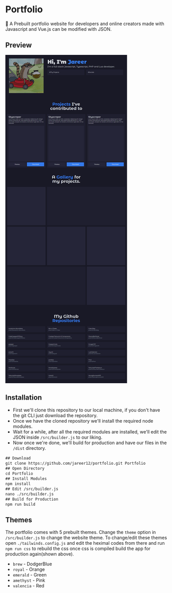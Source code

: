 # Portfolio

🚀 A Prebuilt portfolio website for developers and online creators made with Javascript and Vue.js can be modified with JSON.

## Preview

![Image](DELETEME/preview.png)

## Installation

- First we'll clone this repository to our local machine, if you don't have the git CLI just download the repository.
- Once we have the cloned repository we'll install the required node modules.
- Wait for a while, after all the required modules are installed, we'll edit the JSON inside `/src/builder.js` to our liking.
- Now once we're done, we'll build for production and have our files in the `/dist` directory.

```shell
## Download
git clone https://github.com/jareer12/portfolio.git Portfolio
## Open Directory
cd Portfolio
## Install Modules
npm install
## Edit /src/builder.js
nano ./src/builder.js
## Build for Production
npm run build
```

## Themes

The portfolio comes with 5 prebuilt themes. Change the `theme` option in `/src/builder.js` to change the website theme. To change/edit these themes open `./tailwinds.config.js` and edit the heximal codes from there and run `npm run css` to rebuild the css once css is compiled build the app for production again(shown above).

- `brew` - DodgerBlue
- `royal` - Orange
- `emerald` - Green
- `amethyst` - Pink
- `valencia` - Red

